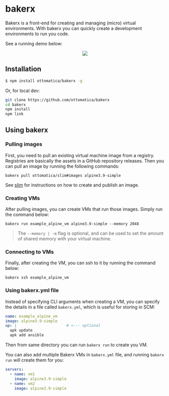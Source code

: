 # bakerx

Bakerx is a front-end for creating and managing (micro) virtual environments. With bakerx you can quickly create a development environments to run you code. 

See a running demo below: 

<p align="center">
  <img src="./doc/img/demo.gif">
</p>

## Installation

```bash
$ npm install ottomatica/bakerx -g
```

Or, for local dev:

```bash
git clone https://github.com/ottomatica/bakerx
cd bakerx
npm install
npm link
```

## Using bakerx

### Pulling images

First, you need to pull an existing virtual machine image from a registry. Registries are basically the assets in a GitHub repository releases. Then you can pull an image by running the following commands:

```
bakerx pull ottomatica/slim#images alpine3.9-simple
```

See [slim](https://github.com/ottomatica/slim) for instructions on how to create and publish an image. 

### Creating VMs

After pulling images, you can create VMs that run those images. Simply run the command below:

```
bakerx run example_alpine_vm alpine3.9-simple --memory 2048
```

> The `--memory | -m` flag is optional, and can be used to set the amount of shared memory with your virtual machine.

### Connecting to VMs

Finally, after creating the VM, you can ssh to it by running the command below:
```
bakerx ssh example_alpine_vm
```

### Using bakerx.yml file

Instead of specifying CLI arguments when creating a VM, you can specify the details in a file called `bakerx.yml`, which is useful for storing in SCM:

```yaml
name: example_alpine_vm
image: alpine3.9-simple
up: |                      # <--- optional
  apk update
  apk add ansible
```
Then from same directory you can run `bakerx run` to create you VM.

You can also add multiple Bakerx VMs in `bakerx.yml` file, and running `bakerx run` will create them for you:
```yaml
servers:
  - name: vm1
    image: alpine3.9-simple
  - name: vm2
    image: alpine3.9-simple
```
